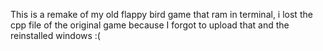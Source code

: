 This is a remake of my old flappy bird game that ram in terminal, i lost the cpp file of the original game because I forgot to upload that and the reinstalled windows :(
